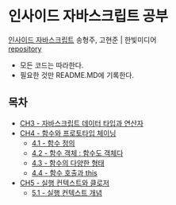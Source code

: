 # 인사이드 자바스크립트 공부
[인사이드 자바스크립트](https://book.naver.com/bookdb/book_detail.nhn?bid=7400243)  송형주, 고현준 | 한빛미디어     
[repository](https://codesandbox.io/s/insidejavascript-98k8g?file=/ch3.3/index.js)

- 모든 코드는 따라한다.
- 필요한 것만 README.MD에 기록한다.

## 목차
- [CH3 - 자바스크립트 데이터 타입과 연산자](https://github.com/river994/TIL/tree/master/JS/INSIDE/CH3/README.md)
- [CH4 - 함수와 프로토타입 체이닝](https://github.com/river994/TIL/tree/master/JS/INSIDE/CH4)
    + [4.1 - 함수 정의](https://github.com/river994/TIL/tree/master/JS/INSIDE/CH4/4.1)
    + [4.2 - 함수 객체 : 함수도 객체다](https://github.com/river994/TIL/tree/master/JS/INSIDE/CH4/4.2)
    + [4.3 - 함수의 다양한 형태](https://github.com/river994/TIL/tree/master/JS/INSIDE/CH4/4.3)
    + [4.4 - 함수 호출과 this](https://github.com/river994/TIL/tree/master/JS/INSIDE/CH4/4.4)
- [CH5 - 실행 컨텍스트와 클로저](https://github.com/river994/TIL/tree/master/JS/INSIDE/CH5)
    + [5.1 - 실행 컨텍스트 개념](https://github.com/river994/TIL/tree/master/JS/INSIDE/CH4/5.1)